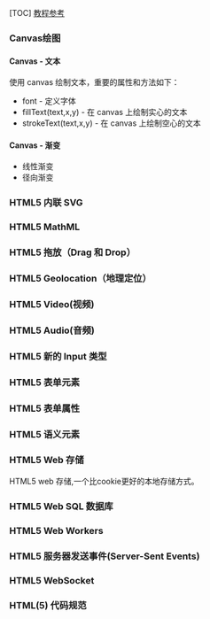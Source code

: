 [TOC]
[教程参考](https://www.runoob.com/html/html5-intro.html)

### Canvas绘图
#### Canvas - 文本
使用 canvas 绘制文本，重要的属性和方法如下：
- font - 定义字体
- fillText(text,x,y) - 在 canvas 上绘制实心的文本
- strokeText(text,x,y) - 在 canvas 上绘制空心的文本
#### Canvas - 渐变
- 线性渐变
- 径向渐变
### HTML5 内联 SVG
### HTML5 MathML
### HTML5 拖放（Drag 和 Drop）
### HTML5 Geolocation（地理定位）
### HTML5 Video(视频)
### HTML5 Audio(音频)
### HTML5 新的 Input 类型
### HTML5 表单元素
### HTML5 表单属性
### HTML5 语义元素
### HTML5 Web 存储
HTML5 web 存储,一个比cookie更好的本地存储方式。
### HTML5 Web SQL 数据库
### HTML5 Web Workers
### HTML5 服务器发送事件(Server-Sent Events)
### HTML5 WebSocket
### HTML(5) 代码规范

